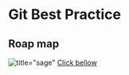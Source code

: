 # Git Best Practice

## Roap map

![title="sage"](https://picsum.photos/600/250)
[Click bellow](https://picsum.photos/600/250)
